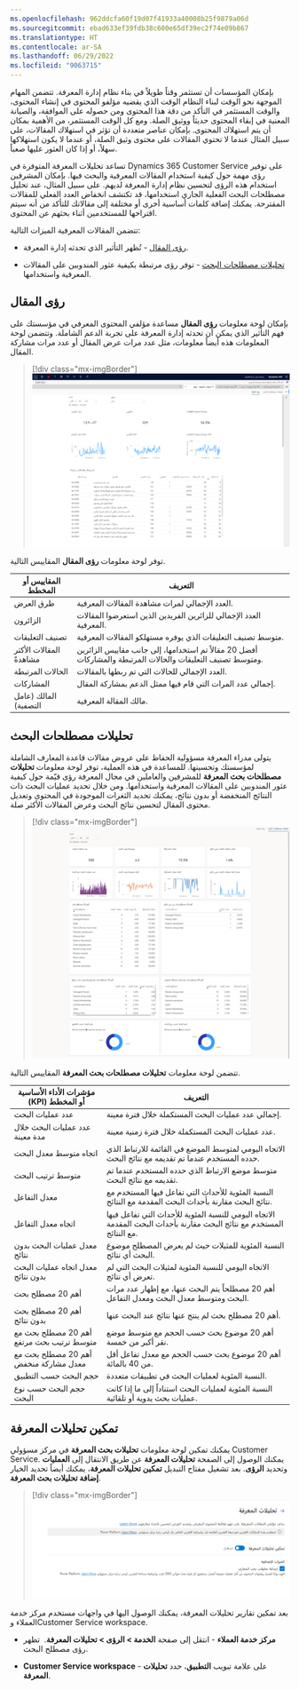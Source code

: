 ```yaml
---
ms.openlocfilehash: 962ddcfa60f19d07f41933a40008b25f9879a06d
ms.sourcegitcommit: ebad633ef39fdb38c600e65df39ec2f74e09b867
ms.translationtype: HT
ms.contentlocale: ar-SA
ms.lasthandoff: 06/29/2022
ms.locfileid: "9063715"
---
```

بإمكان المؤسسات أن تستثمر وقتاً طويلاً في بناء نظام إدارة المعرفة. تتضمن المهام الموجهة نحو الوقت لبناء النظام الوقت الذي يقضيه مؤلفو المحتوى في إنشاء المحتوى، والوقت المستثمر في التأكد من دقة هذا المحتوى ومن حصوله على الموافقة، والصيانة المعنية في إبقاء المحتوى حديثاً ووثيق الصلة. ومع كل الوقت المستثمر، من الأهمية بمكان أن يتم استهلاك المحتوى. بإمكان عناصر متعددة أن تؤثر في استهلاك المقالات، على سبيل المثال عندما لا تحتوي المقالات على محتوى وثيق الصلة، أو عندما لا يكون استهلاكها سهلاً، أو إذا كان العثور عليها صعباً.

تساعد تحليلات المعرفة المتوفرة في Dynamics 365 Customer Service على توفير رؤى مهمة حول كيفية استخدام المقالات المعرفية والبحث فيها. بإمكان المشرفين استخدام هذه الرؤى لتحسين نظام إدارة المعرفة لديهم. على سبيل المثال، عند تحليل مصطلحات البحث الفعلية الجاري استخدامها، قد تكتشف انخفاض العدد الفعلي للمقالات المقترحة. يمكنك إضافة كلمات أساسية أخرى أو مختلفة إلى مقالاتك للتأكد من أنه سيتم اقتراحها للمستخدمين أثناء بحثهم عن المحتوى.

تتضمن المقالات المعرفية الميزات التالية:

-   [رؤى المقال‬](/dynamics365/customer-service/knowledge-search-analytics-cs?azure-portal=true#article-insights) - تُظهر التأثير الذي تحدثه إدارة المعرفة.

-   [تحليلات مصطلحات البحث](/dynamics365/customer-service/knowledge-search-analytics-cs?azure-portal=true#search-term-analytics) - توفر رؤى مرتبطة بكيفية عثور المندوبين على المقالات المعرفية واستخدامها.

## <a name="article-insights"></a>رؤى المقال

بإمكان لوحة معلومات **رؤى المقال** مساعدة مؤلفي المحتوى المعرفي في مؤسستك على فهم التأثير الذي يمكن أن تحدثه إدارة المعرفة على تجربة الدعم الشاملة. وتتضمن لوحة المعلومات هذه أيضاً معلومات، مثل عدد مرات عرض المقال أو عدد مرات مشاركة المقال.

> [!div class="mx-imgBorder"]
> [![لقطة شاشة لطريقة عرض لوحة معلومات رؤى المقال.](../media/article-analytics.png)](../media/article-analytics.png#lightbox)

توفر لوحة معلومات **رؤى المقال** المقاييس التالية.

|     المقاييس أو المخطط        |     التعريف                                                                                                      |
|-----------------------------|---------------------------------------------------------------------------------------------------------------------|
|     طرق العرض                   |     العدد الإجمالي لمرات مشاهدة المقالات المعرفية.                                                          |
|     الزائرون                |     العدد الإجمالي للزائرين الفريدين الذين استعرضوا المقالات المعرفية.                                        |
|     تصنيف التعليقات         |     متوسط تصنيف التعليقات الذي يوفره مستهلكو المقالات المعرفية.                              |
|     المقالات الأكثر مشاهدةً    |     أفضل 20 مقالاً تم استخدامها، إلى جانب مقاييس الزائرين ومتوسط تصنيف التعليقات والحالات المرتبطة والمشاركات.    |
|     الحالات المرتبطة            |     العدد الإجمالي للحالات التي تم ربطها بالمقالات.                                                   |
|     المشاركات                  |     إجمالي عدد المرات التي قام فيها ممثل الدعم بمشاركة المقال.                               |
|     المالك (عامل التصفية)          |     مالك المقالة المعرفية.                                                                           |

## <a name="search-term-analytics"></a>تحليلات مصطلحات البحث

يتولى مدراء المعرفة مسؤولية الحفاظ على عروض مقالات قاعدة المعارف الشاملة لمؤسستك وتحسينها. للمساعدة في هذه العملية، توفر لوحة معلومات **تحليلات مصطلحات بحث المعرفة** للمشرفين والعاملين في مجال المعرفة رؤى قيّمة حول كيفية عثور المندوبين على المقالات المعرفية واستخدامها. ومن خلال تحديد عمليات البحث ذات النتائج المنخفضة أو بدون نتائج، يمكنك تحديد الثغرات الموجودة في المحتوى وتعديل محتوى المقال لتحسين نتائج البحث وعرض المقالات الأكثر صلة.

> [!div class="mx-imgBorder"]
> [![لقطة شاشة للوحة معلومات تحليلات مصطلحات بحث المعرفة.](../media/search-analytics.png)](../media/search-analytics.png#lightbox)

تتضمن لوحة معلومات **تحليلات مصطلحات بحث المعرفة** المقاييس التالية.

|     مؤشرات الأداء الأساسية (KPI) أو المخطط                                       |     التعريف                                                                                                                                                    |
|---------------------------------------------------------|-------------------------------------------------------------------------------------------------------------------------------------------------------------------|
|     عدد عمليات البحث                                        |     إجمالي عدد عمليات البحث المستكملة خلال فترة معينة.                                                                                               |
|     عدد عمليات البحث خلال مدة معينة                          |     عدد عمليات البحث المستكملة خلال فترة زمنية معينة.                                                                                           |
|     اتجاه متوسط معدل البحث                            |     الاتجاه اليومي لمتوسط الموضع في القائمة للارتباط الذي حدده المستخدم عندما تم تقديمه مع نتائج البحث.                                      |
|     متوسط ترتيب البحث                                    |     متوسط موضع الارتباط الذي حدده المستخدم عندما تم تقديمه مع نتائج البحث.                                                                   |
|     معدل التفاعل                                     |     النسبة المئوية للأحداث التي تفاعل فيها المستخدم مع نتائج البحث مقارنة بأحداث البحث المقدمة مع النتائج.                            |
|     اتجاه معدل التفاعل                               |     الاتجاه اليومي للنسبة المئوية للأحداث التي تفاعل فيها المستخدم مع نتائج البحث مقارنة بأحداث البحث المقدمة مع النتائج.    |
|     معدل عمليات البحث بدون نتائج                        |     النسبة المئوية للمثيلات حيث لم يعرض المصطلح موضوع البحث أي نتائج.                                                                                       |
|     معدل اتجاه عمليات البحث بدون نتائج                    |     الاتجاه اليومي للنسبة المئوية لمثيلات البحث التي لم تعرض أي نتائج.                                                                     |
|     أهم 20 مصطلح بحث                                 |     أهم 20 مصطلحاً يتم البحث عنها، مع إظهار عدد مرات البحث ومتوسط معدل البحث ومعدل التفاعل.                                      |
|     أهم 20 مصطلح بحث بدون نتائج                 |     أهم 20 مصطلح بحث لم ينتج عنها نتائج عند البحث عنها.                                                                                             |
|     أهم 20 مصطلح بحث مع متوسط ترتيب بحث مرتفع    |     أهم 20 موضوع بحث حسب الحجم مع متوسط ​​موضع نقر أكبر من خمسة.                                                                     |
|     أهم 20 مصطلح بحث مع معدل مشاركة منخفض        |     أهم 20 موضوع بحث حسب الحجم مع معدل تفاعل أقل من 40 بالمائة.                                                                            |
|     حجم البحث حسب التطبيق                      |     النسبة المئوية لعمليات البحث في تطبيقات متعددة.                                                                                                    |
|     حجم البحث حسب نوع البحث                        |     النسبة المئوية لعمليات البحث استناداً إلى ما إذا كانت عمليات بحث يدوية أو تلقائية.                                                                         |

## <a name="enable-knowledge-analytics"></a>تمكين تحليلات المعرفة

يمكنك تمكين لوحة معلومات **تحليلات بحث المعرفة‬** في مركز مسؤولي Customer Service‬. يمكنك الوصول إلى الصفحة **تحليلات المعرفة‬** عن طريق الانتقال إلى **العمليات** وتحديد **الرؤى**. بعد تشغيل مفتاح التبديل **تمكين تحليلات المعرفة**، يمكنك أيضاً تحديد الخيار **إضافة تحليلات بحث المعرفة**.

> [!div class="mx-imgBorder"]
> ![لقطة شاشة لمفتاح التبديل "تمكين تحليلات المعرفة" وقد تم تعيينه إلى "تشغيل".](../media/enable-analytics.png)

بعد تمكين تقارير تحليلات المعرفة، يمكنك الوصول اليها في واجهات مستخدم مركز خدمة العملاء وCustomer Service workspace.

-   **مركز خدمة العملاء** - انتقل إلى صفحة **الخدمة > الرؤى > تحليلات المعرفة**.  تظهر رؤى مصطلح البحث.

-   **Customer Service workspace** - على علامة تبويب **التطبيق**، حدد **تحليلات المعرفة**.
